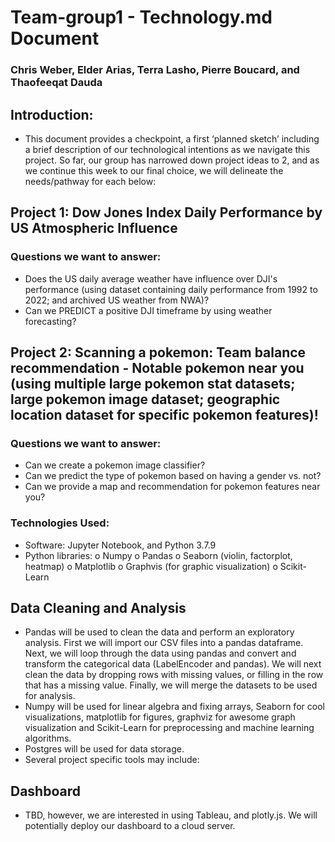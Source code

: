 # Team-group1  - Technology.md Document
### Chris Weber, Elder Arias, Terra Lasho, Pierre Boucard, and Thaofeeqat Dauda
## Introduction: 
- This document provides a checkpoint, a first ‘planned sketch’ including a brief description of our technological intentions as we navigate this project.  So far, our group has narrowed down project ideas to 2, and as we continue this week to our final choice, we will delineate the needs/pathway for each below:
## Project 1: Dow Jones Index Daily Performance by US Atmospheric Influence
### Questions we want to answer:
- Does the US daily average weather have influence over DJI's performance (using dataset containing daily performance from 1992 to 2022; and archived US weather from NWA)?
- Can we PREDICT a positive DJI timeframe by using weather forecasting?

## Project 2: Scanning a pokemon: Team balance recommendation - Notable pokemon near you (using multiple large pokemon stat datasets; large pokemon image dataset; geographic location dataset for specific pokemon features)!

### Questions we want to answer: 
- Can we create a pokemon image classifier?
- Can we predict the type of pokemon based on having a gender vs. not?
- Can we provide a map and recommendation for pokemon features near you?

### Technologies Used:
-	Software: Jupyter Notebook, and Python 3.7.9
-	Python libraries:
o	Numpy
o	Pandas
o	Seaborn (violin, factorplot, heatmap)
o	Matplotlib
o	Graphvis (for graphic visualization)
o	Scikit-Learn
## Data Cleaning and Analysis
-	Pandas will be used to clean the data and perform an exploratory analysis. First we will import our CSV files into a pandas dataframe. Next, we will loop through the data using pandas and convert and transform the categorical data (LabelEncoder and pandas). We will next clean the data by dropping rows with missing values, or filling in the row that has a missing value. Finally, we will merge the datasets to be used for analysis.
-	Numpy will be used for linear algebra and fixing arrays, Seaborn for cool visualizations, matplotlib for figures, graphviz for awesome graph visualization and Scikit-Learn for preprocessing and machine learning algorithms.
-	Postgres will be used for data storage.
-	Several project specific tools may include:

## Dashboard
-	TBD, however, we are interested in using Tableau, and plotly.js. We will potentially deploy our dashboard to a cloud server.
